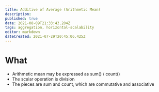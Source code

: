 ```yaml
---
title: Additive of Average (Arithmetic Mean)
description: 
published: true
date: 2021-08-09T21:33:43.204Z
tags: aggregation, horizontal-scalability
editor: markdown
dateCreated: 2021-07-29T20:45:06.425Z
---
```


# What

- Arithmetic mean may be expressed as sum() / count()
- The scalar operation is division
- The pieces are sum and count, which are commutative and associative
